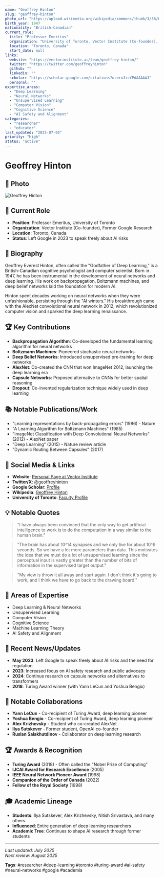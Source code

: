 ```yaml
---
name: "Geoffrey Hinton"
slug: "geoffrey-hinton"
photo_url: "https://upload.wikimedia.org/wikipedia/commons/thumb/3/38/Geoffrey_Hinton_at_UofT_%28cropped%29.jpg/256px-Geoffrey_Hinton_at_UofT_%28cropped%29.jpg"
birth_year: 1947
nationality: "British-Canadian"
current_role:
  title: "Professor Emeritus"
  organization: "University of Toronto, Vector Institute (Co-founder), Former Google Research"
  location: "Toronto, Canada"
  start_date: null
links:
  website: "https://vectorinstitute.ai/team/geoffrey-hinton/"
  twitter: "https://twitter.com/geoffreyhinton"
  github: ""
  linkedin: ""
  scholar: "https://scholar.google.com/citations?user=JicYPdAAAAAJ"
  personal: ""
expertise_areas:
  - "Deep Learning"
  - "Neural Networks"
  - "Unsupervised Learning"
  - "Computer Vision"
  - "Cognitive Science"
  - "AI Safety and Alignment"
categories:
  - "researcher"
  - "educator"
last_updated: "2025-07-03"
priority: "high"
status: "active"
---
```


# Geoffrey Hinton

## 📸 Photo

![Geoffrey Hinton](https://upload.wikimedia.org/wikipedia/commons/thumb/3/38/Geoffrey_Hinton_at_UofT_%28cropped%29.jpg/256px-Geoffrey_Hinton_at_UofT_%28cropped%29.jpg)

## 🎯 Current Role

- **Position**: Professor Emeritus, University of Toronto
- **Organization**: Vector Institute (Co-founder), Former Google Research
- **Location**: Toronto, Canada
- **Status**: Left Google in 2023 to speak freely about AI risks

## 📖 Biography

Geoffrey Everest Hinton, often called the "Godfather of Deep Learning," is a British-Canadian cognitive psychologist and computer scientist. Born in 1947, he has been instrumental in the development of neural networks and deep learning. His work on backpropagation, Boltzmann machines, and deep belief networks laid the foundation for modern AI.

Hinton spent decades working on neural networks when they were unfashionable, persisting through the "AI winters." His breakthrough came with the AlexNet convolutional neural network in 2012, which revolutionized computer vision and sparked the deep learning renaissance.

## 🏆 Key Contributions

- **Backpropagation Algorithm**: Co-developed the fundamental learning algorithm for neural networks
- **Boltzmann Machines**: Pioneered stochastic neural networks
- **Deep Belief Networks**: Introduced unsupervised pre-training for deep networks
- **AlexNet**: Co-created the CNN that won ImageNet 2012, launching the deep learning era
- **Capsule Networks**: Proposed alternative to CNNs for better spatial reasoning
- **Dropout**: Co-invented regularization technique widely used in deep learning

## 📚 Notable Publications/Work

- "Learning representations by back-propagating errors" (1986) - Nature
- "A Learning Algorithm for Boltzmann Machines" (1985)
- "ImageNet Classification with Deep Convolutional Neural Networks" (2012) - AlexNet paper
- "Deep Learning" (2015) - Nature review article
- "Dynamic Routing Between Capsules" (2017)

## 🔗 Social Media & Links

- **Website**: [Personal Page at Vector Institute](https://vectorinstitute.ai/team/geoffrey-hinton/)
- **Twitter/X**: [@geoffreyhinton](https://twitter.com/geoffreyhinton)
- **Google Scholar**: [Profile](https://scholar.google.com/citations?user=JicYPdAAAAAJ)
- **Wikipedia**: [Geoffrey Hinton](https://en.wikipedia.org/wiki/Geoffrey_Hinton)
- **University of Toronto**: [Faculty Profile](https://www.cs.toronto.edu/~hinton/)

## 💡 Notable Quotes

> "I have always been convinced that the only way to get artificial intelligence to work is to do the computation in a way similar to the human brain."

> "The brain has about 10^14 synapses and we only live for about 10^9 seconds. So we have a lot more parameters than data. This motivates the idea that we must do a lot of unsupervised learning since the perceptual input is vastly greater than the number of bits of information in the supervised target output."

> "My view is throw it all away and start again. I don't think it's going to work, and I think we have to go back to the drawing board."

## 🎯 Areas of Expertise

- Deep Learning & Neural Networks
- Unsupervised Learning
- Computer Vision
- Cognitive Science
- Machine Learning Theory
- AI Safety and Alignment

## 📰 Recent News/Updates

- **May 2023**: Left Google to speak freely about AI risks and the need for regulation
- **2023**: Increased focus on AI safety research and public advocacy
- **2024**: Continue research on capsule networks and alternatives to transformers
- **2018**: Turing Award winner (with Yann LeCun and Yoshua Bengio)

## 🤝 Notable Collaborations

- **Yann LeCun** - Co-recipient of Turing Award, deep learning pioneer
- **Yoshua Bengio** - Co-recipient of Turing Award, deep learning pioneer
- **Alex Krizhevsky** - Student who co-created AlexNet
- **Ilya Sutskever** - Former student, OpenAI co-founder
- **Ruslan Salakhutdinov** - Collaborator on deep learning research

## 🏆 Awards & Recognition

- **Turing Award** (2018) - Often called the "Nobel Prize of Computing"
- **IJCAI Award for Research Excellence** (2005)
- **IEEE Neural Network Pioneer Award** (1998)
- **Companion of the Order of Canada** (2022)
- **Fellow of the Royal Society** (1998)

## 🎓 Academic Lineage

- **Students**: Ilya Sutskever, Alex Krizhevsky, Nitish Srivastava, and many others
- **Influenced**: Entire generation of deep learning researchers
- **Academic Tree**: Continues to shape AI research through former students

---

_Last updated: July 2025_  
_Next review: August 2025_

**Tags**: #researcher #deep-learning #toronto #turing-award #ai-safety #neural-networks #google #academia
